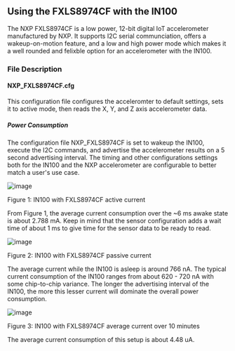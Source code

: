 ## Using the FXLS8974CF with the IN100

The NXP FXLS8974CF is a low power, 12-bit digital IoT accelerometer manufactured by NXP. It supports I2C serial communciation, offers a wakeup-on-motion feature, and a low and high power mode which makes it a well rounded and felixble option for an accelerometer with the IN100. 

### File Description

#### NXP_FXLS8974CF.cfg

This configuration file configures the acceleromter to default settings, sets it to active mode, then reads the X, Y, and Z axis accelerometer data.

##### Power Consumption

The configuration file NXP_FXLS8974CF is set to wakeup the IN100, execute the I2C commands, and advertise the accelerometer results on a 5 second advertising interval. The timing and other configurations settings both for the IN100 and the NXP accelerometer are configurable to better match a user's use case.

![image](https://github.com/NanoBeacon/config-files/assets/108510134/1ea5894d-046d-420a-864e-41387461698f)

Figure 1: IN100 with FXLS8974CF active current

From Figure 1, the average current consumption over the ~6 ms awake state is about 2.788 mA. Keep in mind that the sensor configuration adds a wait time of about 1 ms to give time for the sensor data to be ready to read.

![image](https://github.com/NanoBeacon/config-files/assets/108510134/90076f80-cee2-4e47-83d9-0873e4ba3ef1)

Figure 2: IN100 with FXLS8974CF passive current

The average current while the IN100 is asleep is around 766 nA. The typical current consumption of the IN100 ranges from about 620 - 720 nA with some chip-to-chip variance. The longer the advertising interval of the IN100, the more this lesser current will dominate the overall power consumption.

![image](https://github.com/NanoBeacon/config-files/assets/108510134/ea6f142e-d706-41d6-a2e3-6f66f600acd5)

Figure 3: IN100 with FXLS8974CF average current over 10 minutes

The average current consumption of this setup is about 4.48 uA. 



